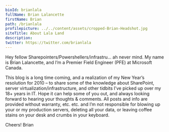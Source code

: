 ```yaml
---
bioId: brianlala
fullName: Brian Lalancette
firstName: Brian
path: /brianlala
profilepicture: ../../content/assets/cropped-Brian-Headshot.jpg
siteTitle: About Lala Land
description:
twitter: https://twitter.com/brianlala
---
```


Hey fellow Sharepointers/Powershellers/infrastru… ah never mind. My name is Brian Lalancette, and I’m a Premier Field Engineer (PFE) at Microsoft Canada.

This blog is a long time coming, and a realization of my New Year’s resolution for 2010 – to share some of the knowledge about SharePoint, server virtualization/infrastructure, and other tidbits I’ve picked up over my 18+ years in IT. Hope it can help some of you out, and always looking forward to hearing your thoughts & comments. All posts and info are provided without warranty, etc. etc. and I’m not responsible for blowing up your or my production servers, deleting all your data, or leaving coffee stains on your desk and crumbs in your keyboard.

Cheers!
Brian

